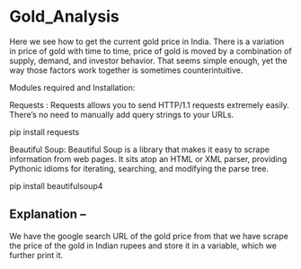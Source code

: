 # Gold_Analysis
Here we see how to get the current gold price in India. There is a variation in price of gold with time to time, price of gold is moved by a combination of supply, demand, and investor behavior. That seems simple enough, yet the way those factors work together is sometimes counterintuitive.

Modules required and Installation:

Requests :
Requests allows you to send HTTP/1.1 requests extremely easily. There’s no need to manually add query strings to your URLs.

pip install requests

Beautiful Soup:
Beautiful Soup is a library that makes it easy to scrape information from web pages. It sits atop an HTML or XML parser, providing Pythonic idioms for iterating, searching, and modifying the parse tree.

pip install beautifulsoup4

## Explanation –

We have the google search URL of the gold price from that we have scrape the price of the gold in Indian rupees and store it in a variable, which we further print it.
